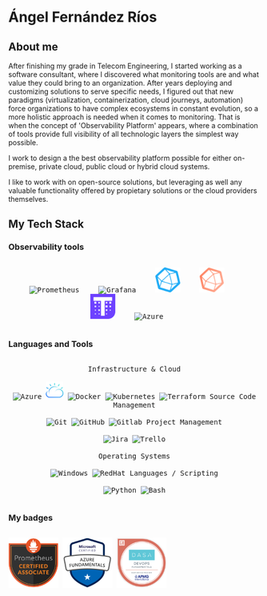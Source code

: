 # Ángel Fernández Ríos

## About me
After finishing my grade in Telecom Engineering, I started working as a software consultant, where I discovered what monitoring tools are and what value they could bring to an organization. After years deploying and customizing solutions to serve specific needs, I figured out that new paradigms (virtualization, containerization, cloud journeys, automation) force organizations to have complex ecosystems in constant evolution, so a more holistic approach is needed when it comes to monitoring. That is when the concept of 'Observability Platform' appears, where a combination of tools provide full visibility of all technologic layers the simplest way possible.

I work to design a the best observability platform possible for either on-premise, private cloud, public cloud or hybrid cloud systems.

I like to work with on open-source solutions, but leveraging as well any valuable functionality offered by propietary solutions or the cloud providers themselves.

## My Tech Stack
### Observability tools 
<div>
  <p style="display: inline-block;" align="center">
    <kbd>
        <img alt="Prometheus" style="padding-right:30px;" width="50px" src="https://cdn.jsdelivr.net/gh/devicons/devicon/icons/prometheus/prometheus-original.svg"/>
        <img alt="Grafana" style="padding-right:30px;" width="50px" src="https://cdn.jsdelivr.net/gh/devicons/devicon/icons/grafana/grafana-original.svg"/>
        <img alt="InfluxDB" style="padding-right:30px;" width="50px" src="InfluxDB.png"/>
        <img alt="Telegraf" style="padding-right:30px;" width="50px" src="Telegraf.png"/>
        <img alt="Thanos" style="padding-right:30px;" width="50px" src="Thanos.png"/>
        <img alt="Azure" style="padding-right:30px;" width="50px" src="https://cdn.jsdelivr.net/gh/devicons/devicon/icons/azure/azure-original.svg"/>
    </kbd>
  </p>
</div>

### Languages and Tools
<div>
  <p style="display: inline-block;" align="center">
    <kbd>
      <kbd>Infrastructure & Cloud</kbd>
      <br>
      <br>
        <img alt="Azure" width="35px" src="https://cdn.jsdelivr.net/gh/devicons/devicon/icons/azure/azure-original.svg"/>
        <img alt="IBM Cloud" width="35px" src="IBMCloud.png"/>
        <img alt="Docker" width="35px" src="https://cdn.jsdelivr.net/gh/devicons/devicon/icons/docker/docker-plain.svg"/>
        <img alt="Kubernetes" width="35px" src="https://cdn.jsdelivr.net/gh/devicons/devicon/icons/kubernetes/kubernetes-plain.svg"/>
        <img alt="Terraform" width="35px" src="https://cdn.jsdelivr.net/gh/devicons/devicon/icons/terraform/terraform-original.svg"/>
    </kbd>
    <kbd>
      <kbd>Source Code Management</kbd>
      <br>
      <br>
        <img alt="Git" width="35px" src="https://cdn.jsdelivr.net/gh/devicons/devicon/icons/git/git-original.svg"/>
        <img alt="GitHub" width="35px" src="https://cdn.jsdelivr.net/gh/devicons/devicon/icons/github/github-original.svg"/>
        <img alt="Gitlab" width="35px" src="https://cdn.jsdelivr.net/gh/devicons/devicon/icons/gitlab/gitlab-original.svg"/>
    </kbd>
    <kbd>
      <kbd>Project Management</kbd>
      <br>
      <br>
        <img alt="Jira" width="35px" src="https://cdn.jsdelivr.net/gh/devicons/devicon/icons/jira/jira-original.svg"/>
        <img alt="Trello" width="35px" src="https://cdn.jsdelivr.net/gh/devicons/devicon/icons/trello/trello-plain.svg"/>
    </kbd>
    <br>
    <br>
    <kbd>
      <kbd>Operating Systems</kbd>
      <br>
      <br>
        <img alt="Windows" width="35px" src="https://cdn.jsdelivr.net/gh/devicons/devicon/icons/windows8/windows8-original.svg"/>
        <img alt="RedHat" width="35px" src="https://cdn.jsdelivr.net/gh/devicons/devicon/icons/redhat/redhat-original.svg"/>
    </kbd>
    <kbd>
      <kbd>Languages / Scripting</kbd>
      <br>
      <br>
        <img alt="Python" width="35px" src="https://cdn.jsdelivr.net/gh/devicons/devicon/icons/python/python-original.svg"/>
        <img alt="Bash" width="35px" src="https://cdn.jsdelivr.net/gh/devicons/devicon/icons/bash/bash-original.svg"/>
    </kbd>
  </p>
</div>

### My badges
<div>
  <p style="display: inline-block;" align="center">
    <kbd>
        <img alt="Prometheus Certified Associate" width="100px" src="PCA.png"/>
        <img alt="AZ-900" width="100px" src="AZ_900.png"/>
        <img alt="DevOps" width="100px" src="DevOps.png"/>
    </kbd>
  </p>
</div>